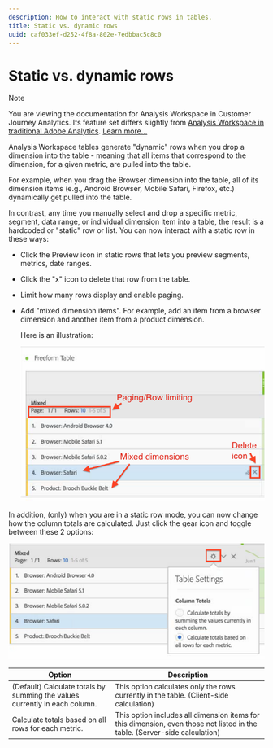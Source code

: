 ```yaml
---
description: How to interact with static rows in tables.
title: Static vs. dynamic rows
uuid: caf033ef-d252-4f8a-802e-7edbbac5c8c0
---
```


# Static vs. dynamic rows

>[!NOTE]
>
>You are viewing the documentation for Analysis Workspace in Customer Journey Analytics. Its feature set differs slightly from [Analysis Workspace in traditional Adobe Analytics](https://docs.adobe.com/content/help/en/analytics/analyze/analysis-workspace/home.html). [Learn more...](/help/getting-started/cja-aa.md)

Analysis Workspace tables generate "dynamic" rows when you drop a dimension into the table - meaning that all items that correspond to the dimension, for a given metric, are pulled into the table.

For example, when you drag the Browser dimension into the table, all of its dimension items (e.g., Android Browser, Mobile Safari, Firefox, etc.) dynamically get pulled into the table.

In contrast, any time you manually select and drop a specific metric, segment, data range, or individual dimension item into a table, the result is a hardcoded or "static" row or list. You can now interact with a static row in these ways:

* Click the Preview icon in static rows that lets you preview segments, metrics, date ranges.
* Click the "x" icon to delete that row from the table.
* Limit how many rows display and enable paging.
* Add "mixed dimension items". For example, add an item from a browser dimension and another item from a product dimension.

  Here is an illustration:

  ![](assets/static_rows.png)

In addition, (only) when you are in a static row mode, you can now change how the column totals are calculated. Just click the gear icon and toggle between these 2 options:

![](assets/column-totals.png)

|  Option  | Description  |
|---|---|
|  (Default) Calculate totals by summing the values currently in each column.  | This option calculates only the rows currently in the table. (Client-side calculation)  |
|  Calculate totals based on all rows for each metric.  | This option includes all dimension items for this dimension, even those not listed in the table. (Server-side calculation)  |

